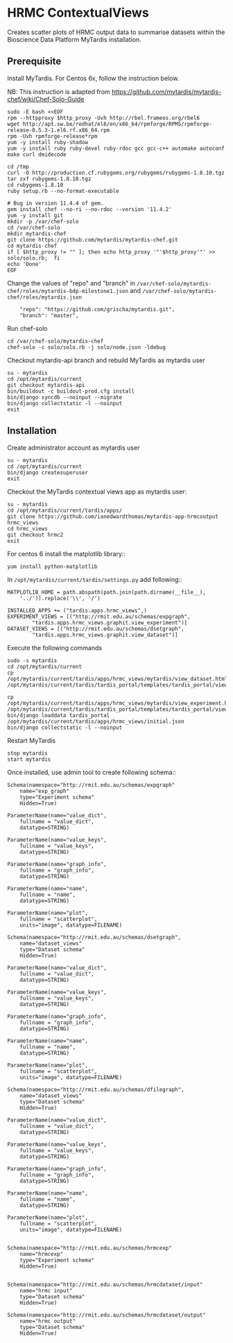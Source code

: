 HRMC ContextualViews
====================

Creates scatter plots of HRMC output data to summarise datasets within
the Bioscience Data Platform MyTardis installation.

Prerequisite
------------

Install MyTardis. For Centos 6x, follow the instruction below.

NB: This instruction is adapted from https://github.com/mytardis/mytardis-chef/wiki/Chef-Solo-Guide

    sudo -E bash <<EOF
    rpm --httpproxy $http_proxy -Uvh http://rbel.frameos.org/rbel6
    wget http://apt.sw.be/redhat/el6/en/x86_64/rpmforge/RPMS/rpmforge-release-0.5.3-1.el6.rf.x86_64.rpm
    rpm -Uvh rpmforge-release*rpm
    yum -y install ruby-shadow
    yum -y install ruby ruby-devel ruby-rdoc gcc gcc-c++ automake autoconf make curl dmidecode

    cd /tmp
    curl -O http://production.cf.rubygems.org/rubygems/rubygems-1.8.10.tgz
    tar zxf rubygems-1.8.10.tgz
    cd rubygems-1.8.10
    ruby setup.rb --no-format-executable

    # Bug in version 11.4.4 of gem.
    gem install chef --no-ri --no-rdoc --version '11.4.2'
    yum -y install git
    mkdir -p /var/chef-solo
    cd /var/chef-solo
    mkdir mytardis-chef
    git clone https://github.com/mytardis/mytardis-chef.git
    cd mytardis-chef
    if [ $http_proxy != "" ]; then echo http_proxy '"'$http_proxy'"' >> solo/solo.rb;  fi
    echo 'Done'
    EOF

Change the values of "repo" and "branch" in ``/var/chef-solo/mytardis-chef/roles/mytardis-bdp-milestone1.json``
and  ``/var/chef-solo/mytardis-chef/roles/mytardis.json``

        "repo": "https://github.com/grischa/mytardis.git",
        "branch": "master",

Run chef-solo

    cd /var/chef-solo/mytardis-chef
    chef-solo -c solo/solo.rb -j solo/node.json -ldebug


Checkout mytardis-api branch and rebuild MyTardis as mytardis user

    su - mytardis
    cd /opt/mytardis/current
    git checkout mytardis-api
    bin/buildout -c buildout-prod.cfg install
    bin/django syncdb --noinput --migrate
    bin/django collectstatic -l --noinput
    exit


Installation
------------

Create administrator account as mytardis user

    su - mytardis
    cd /opt/mytardis/current
    bin/django createsuperuser
    exit


Checkout the MyTardis contextual views app as mytardis user:

    su - mytardis
    cd /opt/mytardis/current/tardis/apps/
    git clone https://github.com/ianedwardthomas/mytardis-app-hrmcoutput hrmc_views
    cd hrmc_views
    git checkout hrmc2
    exit



For centos 6 install the matplotlib library::

    yum install python-matplotlib


In ``/opt/mytardis/current/tardis/settings.py`` add following::

    MATPLOTLIB_HOME = path.abspath(path.join(path.dirname(__file__),
        '../')).replace('\\', '/')

    INSTALLED_APPS += ("tardis.apps.hrmc_views",)
    EXPERIMENT_VIEWS = [("http://rmit.edu.au/schemas/expgraph",
            "tardis.apps.hrmc_views.graphit.view_experiment")]
    DATASET_VIEWS = [("http://rmit.edu.au/schemas/dsetgraph",
            "tardis.apps.hrmc_views.graphit.view_dataset")]

Execute the following commands

    sudo -s mytardis
    cd /opt/mytardis/current
    cp /opt/mytardis/current/tardis/apps/hrmc_views/mytardis/view_dataset.html /opt/mytardis/current/tardis/tardis_portal/templates/tardis_portal/view_dataset.html

    cp /opt/mytardis/current/tardis/apps/hrmc_views/mytardis/view_experiment.html /opt/mytardis/current/tardis/tardis_portal/templates/tardis_portal/view_experiment.html
    bin/django loaddata tardis_portal /opt/mytardis/current/tardis/apps/hrmc_views/initial.json
    bin/django collectstatic -l --noinput

Restart MyTardis

    stop mytardis
    start mytardis


Once installed, use admin tool to create following schema::

    Schema(namespace="http://rmit.edu.au/schemas/expgraph"
        name="exp_graph"
        type="Experiment schema"
        Hidden=True)

    ParameterName(name="value_dict",
        fullname = "value_dict",
        datatype=STRING)

    ParameterName(name="value_keys",
        fullname = "value_keys",
        datatype=STRING)

    ParameterName(name="graph_info",
        fullname = "graph_info",
        datatype=STRING)

    ParameterName(name="name",
        fullname = "name",
        datatype=STRING)

    ParameterName(name="plot",
        fullname = "scatterplot",
        units="image", datatype=FILENAME)

    Schema(namespace="http://rmit.edu.au/schemas/dsetgraph",
        name="dataset_views"
        type="Dataset schema"
        Hidden=True)

    ParameterName(name="value_dict",
        fullname = "value_dict",
        datatype=STRING)

    ParameterName(name="value_keys",
        fullname = "value_keys",
        datatype=STRING)

    ParameterName(name="graph_info",
        fullname = "graph_info",
        datatype=STRING)

    ParameterName(name="name",
        fullname = "name",
        datatype=STRING)

    ParameterName(name="plot",
        fullname = "scatterplot",
        units="image", datatype=FILENAME)

    Schema(namespace="http://rmit.edu.au/schemas/dfilegraph",
        name="dataset_views"
        type="Dataset schema"
        Hidden=True)

    ParameterName(name="value_dict",
        fullname = "value_dict",
        datatype=STRING)

    ParameterName(name="value_keys",
        fullname = "value_keys",
        datatype=STRING)

    ParameterName(name="graph_info",
        fullname = "graph_info",
        datatype=STRING)

    ParameterName(name="name",
        fullname = "name",
        datatype=STRING)

    ParameterName(name="plot",
        fullname = "scatterplot",
        units="image", datatype=FILENAME)


    Schema(namespace="http://rmit.edu.au/schemas/hrmcexp"
        name="hrmcexp"
        type="Experiment schema"
        Hidden=True)


    Schema(namespace="http://rmit.edu.au/schemas/hrmcdataset/input"
        name="hrmc input"
        type="Dataset schema"
        Hidden=True)

    Schema(namespace="http://rmit.edu.au/schemas/hrmcdataset/output"
        name="hrmc output"
        type="Dataset schema"
        Hidden=True)



